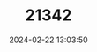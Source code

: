 ---
title: "21342"
category: "Takifugu poecilonotus"
draft: false
date: 2024-02-22 13:03:50
languages:
  English: ["Pufferfish", "Finepatterned Puffer"]
---
